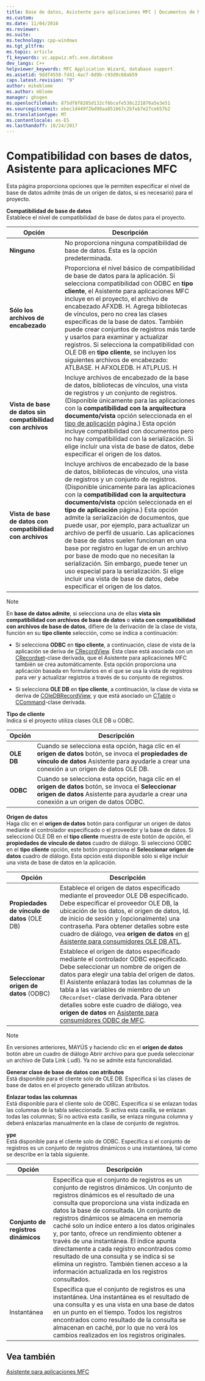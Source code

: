 ```yaml
---
title: Base de datos, Asistente para aplicaciones MFC | Documentos de Microsoft
ms.custom: 
ms.date: 11/04/2016
ms.reviewer: 
ms.suite: 
ms.technology: cpp-windows
ms.tgt_pltfrm: 
ms.topic: article
f1_keywords: vc.appwiz.mfc.exe.database
dev_langs: C++
helpviewer_keywords: MFC Application Wizard, database support
ms.assetid: 9ddf4558-fd41-4ac7-8d9b-c93d9c68ab59
caps.latest.revision: "9"
author: mikeblome
ms.author: mblome
manager: ghogen
ms.openlocfilehash: 875df8f8205d132cf6bcafe536c221876a5e3e51
ms.sourcegitcommit: ebec1d449f2bd98aa851667c2bfeb7e27ce657b2
ms.translationtype: MT
ms.contentlocale: es-ES
ms.lasthandoff: 10/24/2017
---
```

# <a name="database-support-mfc-application-wizard"></a>Compatibilidad con bases de datos, Asistente para aplicaciones MFC
Esta página proporciona opciones que le permiten especificar el nivel de base de datos admite (más de un origen de datos, si es necesario) para el proyecto.  
  
 **Compatibilidad de base de datos**  
 Establece el nivel de compatibilidad de base de datos para el proyecto.  
  
|Opción|Descripción|  
|------------|-----------------|  
|**Ninguno**|No proporciona ninguna compatibilidad de base de datos. Ésta es la opción predeterminada.|  
|**Sólo los archivos de encabezado**|Proporciona el nivel básico de compatibilidad de base de datos para la aplicación. Si selecciona compatibilidad con ODBC en **tipo cliente**, el Asistente para aplicaciones MFC incluye en el proyecto, el archivo de encabezado AFXDB. H. Agrega bibliotecas de vínculos, pero no crea las clases específicas de la base de datos. También puede crear conjuntos de registros más tarde y usarlos para examinar y actualizar registros. Si selecciona la compatibilidad con OLE DB en **tipo cliente**, se incluyen los siguientes archivos de encabezado: ATLBASE. H AFXOLEDB. H ATLPLUS. H|  
|**Vista de base de datos sin compatibilidad con archivos**|Incluye archivos de encabezado de la base de datos, bibliotecas de vínculos, una vista de registros y un conjunto de registros. (Disponible únicamente para las aplicaciones con la **compatibilidad con la arquitectura documento/vista** opción seleccionada en el [tipo de aplicación](../../mfc/reference/application-type-mfc-application-wizard.md) página.) Esta opción incluye compatibilidad con documentos pero no hay compatibilidad con la serialización. Si elige incluir una vista de base de datos, debe especificar el origen de los datos.|  
|**Vista de base de datos con compatibilidad con archivos**|Incluye archivos de encabezado de la base de datos, bibliotecas de vínculos, una vista de registros y un conjunto de registros. (Disponible únicamente para las aplicaciones con la **compatibilidad con la arquitectura documento/vista** opción seleccionada en el **tipo de aplicación** página.) Esta opción admite la serialización de documentos, que puede usar, por ejemplo, para actualizar un archivo de perfil de usuario. Las aplicaciones de base de datos suelen funcionan en una base por registro en lugar de en un archivo por base de modo que no necesitan la serialización. Sin embargo, puede tener un uso especial para la serialización. Si elige incluir una vista de base de datos, debe especificar el origen de los datos.|  
  
> [!NOTE]
>  En **base de datos admite**, si selecciona una de ellas **vista sin compatibilidad con archivos de base de datos** o **vista con compatibilidad con archivos de base de datos**, difiere de la derivación de la clase de vista, función en su **tipo cliente** selección, como se indica a continuación:  
  
-   Si selecciona **ODBC** en **tipo cliente**, a continuación, clase de vista de la aplicación se deriva de [CRecordView](../../mfc/reference/crecordview-class.md). Esta clase está asociada con un [CRecordset](../../mfc/reference/crecordset-class.md)-clase derivada, que el Asistente para aplicaciones MFC también se crea automáticamente. Esta opción proporciona una aplicación basada en formularios en el que se usa la vista de registros para ver y actualizar registros a través de su conjunto de registros.  
  
-   Si selecciona **OLE DB** en **tipo cliente**, a continuación, la clase de vista se deriva de [COleDBRecordView](../../mfc/reference/coledbrecordview-class.md), y que está asociado un [CTable](../../data/oledb/ctable-class.md) o [CCommand](../../data/oledb/ccommand-class.md)-clase derivada.  
  
 **Tipo de cliente**  
 Indica si el proyecto utiliza clases OLE DB u ODBC.  
  
|Opción|Descripción|  
|------------|-----------------|  
|**OLE DB**|Cuando se selecciona esta opción, haga clic en el **origen de datos** botón, se invoca el **propiedades de vínculo de datos** Asistente para ayudarle a crear una conexión a un origen de datos OLE DB.|  
|**ODBC**|Cuando se selecciona esta opción, haga clic en el **origen de datos** botón, se invoca el **Seleccionar origen de datos** Asistente para ayudarle a crear una conexión a un origen de datos ODBC.|  
  
 **Origen de datos**  
 Haga clic en el **origen de datos** botón para configurar un origen de datos mediante el controlador especificado o el proveedor y la base de datos. Si seleccionó OLE DB en el **tipo cliente** muestra de este botón de opción, el **propiedades de vínculo de datos** cuadro de diálogo. Si seleccionó ODBC en el **tipo cliente** opción, este botón proporciona el **Seleccionar origen de datos** cuadro de diálogo. Esta opción está disponible sólo si elige incluir una vista de base de datos en la aplicación.  
  
|Opción|Descripción|  
|------------|-----------------|  
|**Propiedades de vínculo de datos** (OLE DB)|Establece el origen de datos especificado mediante el proveedor OLE DB especificado. Debe especificar el proveedor OLE DB, la ubicación de los datos, el origen de datos, Id. de inicio de sesión y (opcionalmente) una contraseña. Para obtener detalles sobre este cuadro de diálogo, vea **origen de datos** en [el Asistente para consumidores OLE DB ATL](../../atl/reference/atl-ole-db-consumer-wizard.md).|  
|**Seleccionar origen de datos** (ODBC)|Establece el origen de datos especificado mediante el controlador ODBC especificado. Debe seleccionar un nombre de origen de datos para elegir una tabla del origen de datos. El Asistente enlazará todas las columnas de la tabla a las variables de miembro de un `CRecordset`-clase derivada. Para obtener detalles sobre este cuadro de diálogo, vea **origen de datos** en [Asistente para consumidores ODBC de MFC](../../mfc/reference/mfc-odbc-consumer-wizard.md).|  
  
> [!NOTE]
>  En versiones anteriores, MAYÚS y haciendo clic en el **origen de datos** botón abre un cuadro de diálogo Abrir archivo para que pueda seleccionar un archivo de Data Link (.udl). Ya no se admite esta funcionalidad.  
  
 **Generar clase de base de datos con atributos**  
 Está disponible para el cliente solo de OLE DB. Especifica si las clases de base de datos en el proyecto generado utilizan atributos.  
  
 **Enlazar todas las columnas**  
 Está disponible para el cliente solo de ODBC. Especifica si se enlazan todas las columnas de la tabla seleccionada. Si activa esta casilla, se enlazan todas las columnas; Si no activa esta casilla, se enlaza ninguna columna y deberá enlazarlas manualmente en la clase de conjunto de registros.  
  
 **ype**  
 Está disponible para el cliente solo de ODBC. Especifica si el conjunto de registros es un conjunto de registros dinámicos o una instantánea, tal como se describe en la tabla siguiente.  
  
|Opción|Descripción|  
|------------|-----------------|  
|**Conjunto de registros dinámicos**|Especifica que el conjunto de registros es un conjunto de registros dinámicos. Un conjunto de registros dinámicos es el resultado de una consulta que proporciona una vista indizada en datos la base de consultada. Un conjunto de registros dinámicos se almacena en memoria caché solo un índice entero a los datos originales y, por tanto, ofrece un rendimiento obtener a través de una instantánea. El índice apunta directamente a cada registro encontrados como resultado de una consulta y se indica si se elimina un registro. También tienen acceso a la información actualizada en los registros consultados.|  
|Instantánea|Especifica que el conjunto de registros es una instantánea. Una instantánea es el resultado de una consulta y es una vista en una base de datos en un punto en el tiempo. Todos los registros encontrados como resultado de la consulta se almacenan en caché, por lo que no verá los cambios realizados en los registros originales.|  
  
## <a name="see-also"></a>Vea también  
 [Asistente para aplicaciones MFC](../../mfc/reference/mfc-application-wizard.md)
